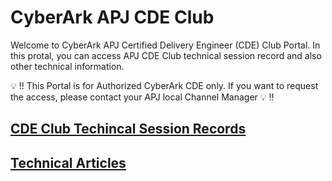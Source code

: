 # CyberArk APJ CDE Club
Welcome to CyberArk APJ Certified Delivery Engineer (CDE) Club Portal. In this protal, you can access APJ CDE Club technical session record and also other technical information. 

:bulb: :bangbang: This Portal is for Authorized CyberArk CDE only. If you want to request the access, please contact your APJ local Channel Manager :bulb: :bangbang: 


## [CDE Club Techincal Session Records](Technical_Session_Records.md)

## [Technical Articles](Technical_Articles.md)
